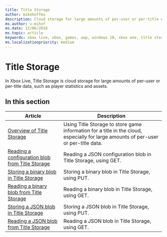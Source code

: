 ```yaml
---
title: Title Storage
author: mikehoffms
description: Cloud storage for large amounts of per-user or per-title data, such as player statistics and assets.
ms.author: v-mihof
ms.date: 12/06/2018
ms.topic: article
keywords: xbox live, xbox, games, uwp, windows 10, xbox one, title storage
ms.localizationpriority: medium
---
```


# Title Storage

In Xbox Live, Title Storage is cloud storage for large amounts of per-user or per-title data, such as player statistics and assets.


## In this section

| Article | Description |
|---------|-------------|
| [Overview of Title Storage](xbox-live-title-storage.md) | Using Title Storage to store game information for a title in the cloud, especially for large amounts of per-user or per-title data. |
| [Reading a configuration blob from Title Storage](reading-configuration-blobs.md) | Reading a JSON configuration blob in Title Storage, using GET. |
| [Storing a binary blob in Title Storage](storing-binary-blobs.md) | Storing a binary blob in Title Storage, using PUT. |
| [Reading a binary blob from Title Storage](reading-binary-blobs.md) | Reading a binary blob in Title Storage, using GET. |
| [Storing a JSON blob in Title Storage](storing-jsonblobs.md) | Storing a JSON blob in Title Storage, using PUT. |
| [Reading a JSON blob from Title Storage](reading-jsonblobs.md) | Reading a JSON blob in Title Storage, using GET. |
